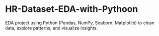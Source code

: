# HR-Dataset-EDA-with-Pythoon
EDA project using Python (Pandas, NumPy, Seaborn, Matplotlib) to clean data, explore patterns, and visualize insights.
